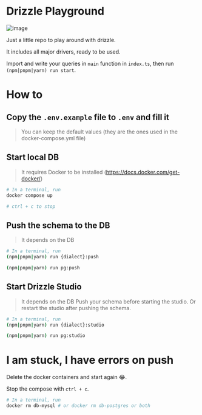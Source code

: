 # Drizzle Playground

![image](https://github.com/rphlmr/drizzle-playground/assets/20722140/1116ab6f-98aa-4e68-a066-b546d8b9de1f)

Just a little repo to play around with drizzle.

It includes all major drivers, ready to be used.

Import and write your queries in `main` function in `index.ts`, then run `(npm|pnpm|yarn) run start`.

# How to

## Copy the `.env.example` file to `.env` and fill it
> You can keep the default values (they are the ones used in the docker-compose.yml file)

## Start local DB
> It requires Docker to be installed (https://docs.docker.com/get-docker/)

```bash
# In a terminal, run
docker compose up

# ctrl + c to stop
```

## Push the schema to the DB
> It depends on the DB

```bash
# In a terminal, run
(npm|pnpm|yarn) run {dialect}:push

(npm|pnpm|yarn) run pg:push
```

## Start Drizzle Studio
> It depends on the DB
> Push your schema before starting the studio. Or restart the studio after pushing the schema.

```bash
# In a terminal, run
(npm|pnpm|yarn) run {dialect}:studio

(npm|pnpm|yarn) run pg:studio
```

# I am stuck, I have errors on push

Delete the docker containers and start again 😂.

Stop the compose with `ctrl + c`.

```bash
# In a terminal, run
docker rm db-mysql # or docker rm db-postgres or both
```
